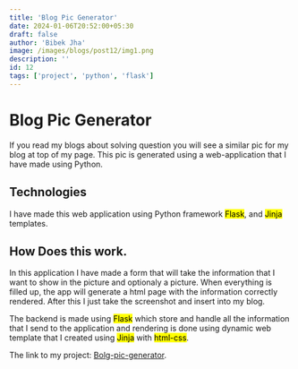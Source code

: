 ```yaml
---
title: 'Blog Pic Generator'
date: 2024-01-06T20:52:00+05:30
draft: false
author: 'Bibek Jha'
image: /images/blogs/post12/img1.png
description: ''
id: 12
tags: ['project', 'python', 'flask']
---
```


# Blog Pic Generator
If you read my blogs about solving question you will see a similar pic for my blog at top of my page. This pic is generated using a web-application that I have made using Python.

## Technologies
I have made this web application using Python framework <mark>Flask</mark>, and <mark>Jinja</mark> templates. 

## How Does this work.
In this application I have made a form that will take the information that I want to show in the picture and optionaly a picture. When everything is filled up, the app will generate a html page with the information correctly rendered. After this I just take the screenshot and insert into my blog.

The backend is made using <mark>Flask</mark> which store and handle all the information that I send to the application and rendering is done using dynamic web template that I created using <mark>Jinja</mark> with <mark>html-css</mark>.

The link to my project: [Bolg-pic-generator](https://github.com/Exoutia/blog-pic-generator).
